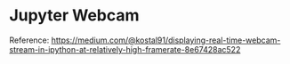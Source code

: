# Jupyter Webcam

Reference:
https://medium.com/@kostal91/displaying-real-time-webcam-stream-in-ipython-at-relatively-high-framerate-8e67428ac522

